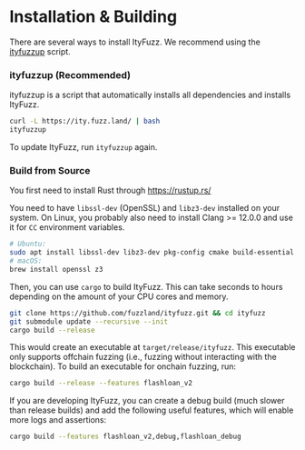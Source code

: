 # Installation & Building

There are several ways to install ItyFuzz. We recommend using the [ityfuzzup](installation-and-building.md#ityfuzzup-recommended) script.

### ityfuzzup **(Recommended)**

ityfuzzup is a script that automatically installs all dependencies and installs ItyFuzz.

```bash
curl -L https://ity.fuzz.land/ | bash
ityfuzzup
```

To update ItyFuzz, run `ityfuzzup` again.

### Build from Source

You first need to install Rust through https://rustup.rs/

You need to have `libssl-dev` (OpenSSL) and `libz3-dev` installed on your system. On Linux, you probably also need to install Clang >= 12.0.0 and use it for `CC` environment variables.

```bash
# Ubuntu:
sudo apt install libssl-dev libz3-dev pkg-config cmake build-essential clang
# macOS:
brew install openssl z3
```

Then, you can use `cargo` to build ItyFuzz. This can take seconds to hours depending on the amount of your CPU cores and memory.

```bash
git clone https://github.com/fuzzland/ityfuzz.git && cd ityfuzz
git submodule update --recursive --init
cargo build --release
```

This would create an executable at `target/release/ityfuzz`. This executable only supports offchain fuzzing (i.e., fuzzing without interacting with the blockchain). To build an executable for onchain fuzzing, run:

```bash
cargo build --release --features flashloan_v2
```

If you are developing ItyFuzz, you can create a debug build (much slower than release builds) and add the following useful features, which will enable more logs and assertions:

```bash
cargo build --features flashloan_v2,debug,flashloan_debug
```
